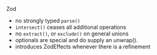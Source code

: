 Zod 
* no strongly typed `parse()`
* `intersect()` ceases all additional operations
* no `extract()`, or `exclude()` on general unions
* optionals are special and do supply an unwrap(). 
* introduces ZodEffects whenever there is a refinement